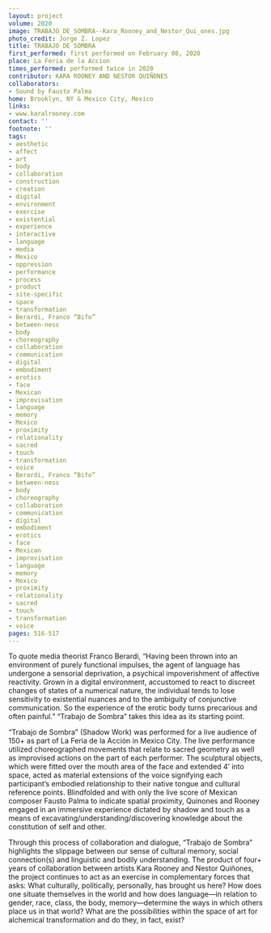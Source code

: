 ```yaml
---
layout: project
volume: 2020
image: TRABAJO_DE_SOMBRA--Kara_Rooney_and_Nestor_Qui_ones.jpg
photo_credit: Jorge Z. Lopez
title: TRABAJO DE SOMBRA
first_performed: first performed on February 08, 2020
place: La Feria de la Accion
times_performed: performed twice in 2020
contributor: KARA ROONEY AND NESTOR QUIÑONES
collaborators:
- Sound by Fausto Palma
home: Brooklyn, NY & Mexico City, Mexico
links:
- www.karalrooney.com
contact: ''
footnote: ''
tags:
- aesthetic
- affect
- art
- body
- collaboration
- construction
- creation
- digital
- environment
- exercise
- existential
- experience
- interactive
- language
- media
- Mexico
- oppression
- performance
- process
- product
- site-specific
- space
- transformation
- Berardi, Franco “Bifo”
- between-ness
- body
- choreography
- collaboration
- communication
- digital
- embodiment
- erotics
- face
- Mexican
- improvisation
- language
- memory
- Mexico
- proximity
- relationality
- sacred
- touch
- transformation
- voice
- Berardi, Franco “Bifo”
- between-ness
- body
- choreography
- collaboration
- communication
- digital
- embodiment
- erotics
- face
- Mexican
- improvisation
- language
- memory
- Mexico
- proximity
- relationality
- sacred
- touch
- transformation
- voice
pages: 516-517
---
```


To quote media theorist Franco Berardi, “Having been thrown into an environment of purely functional impulses, the agent of language has undergone a sensorial deprivation, a psychical impoverishment of affective reactivity. Grown in a digital environment, accustomed to react to discreet changes of states of a numerical nature, the individual tends to lose sensitivity to existential nuances and to the ambiguity of conjunctive communication. So the experience of the erotic body turns precarious and often painful.” “Trabajo de Sombra” takes this idea as its starting point. 

 

“Trabajo de Sombra” (Shadow Work) was performed for a live audience of 150+ as part of La Feria de la Acción in Mexico City. The live performance utilized choreographed movements that relate to sacred geometry as well as improvised actions on the part of each performer. The sculptural objects, which were fitted over the mouth area of the face and extended 4’ into space, acted as material extensions of the voice signifying each participant’s embodied relationship to their native tongue and cultural reference points. Blindfolded and with only the live score of Mexican composer Fausto Palma to indicate spatial proximity, Quinones and Rooney engaged in an immersive experience dictated by shadow and touch as a means of excavating/understanding/discovering knowledge about the constitution of self and other.  

Through this process of collaboration and dialogue, “Trabajo de Sombra” highlights the slippage between our sense of cultural memory, social connection(s) and linguistic and bodily understanding. The product of four+ years of collaboration between artists Kara Rooney and Nestor Quiñones, the project continues to act as an exercise in complementary forces that asks: What culturally, politically, personally, has brought us here? How does one situate themselves in the world and how does language—in relation to gender, race, class, the body, memory—determine the ways in which others place us in that world? What are the possibilities within the space of art for alchemical transformation and do they, in fact, exist?